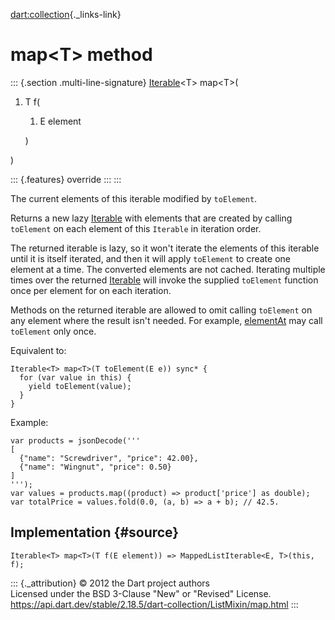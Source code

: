 [dart:collection](../../dart-collection/dart-collection-library){._links-link}

map\<T\> method
===============

::: {.section .multi-line-signature}
[Iterable](../../dart-core/iterable-class)\<T\> map\<T\>(

1.  T f(
    1.  E element

    )

)

::: {.features}
override
:::
:::

The current elements of this iterable modified by `toElement`.

Returns a new lazy [Iterable](../../dart-core/iterable-class) with
elements that are created by calling `toElement` on each element of this
`Iterable` in iteration order.

The returned iterable is lazy, so it won\'t iterate the elements of this
iterable until it is itself iterated, and then it will apply `toElement`
to create one element at a time. The converted elements are not cached.
Iterating multiple times over the returned
[Iterable](../../dart-core/iterable-class) will invoke the supplied
`toElement` function once per element for on each iteration.

Methods on the returned iterable are allowed to omit calling `toElement`
on any element where the result isn\'t needed. For example,
[elementAt](elementat) may call `toElement` only once.

Equivalent to:

``` {.language-dart data-language="dart"}
Iterable<T> map<T>(T toElement(E e)) sync* {
  for (var value in this) {
    yield toElement(value);
  }
}
```

Example:

``` {.language-dart data-language="dart"}
var products = jsonDecode('''
[
  {"name": "Screwdriver", "price": 42.00},
  {"name": "Wingnut", "price": 0.50}
]
''');
var values = products.map((product) => product['price'] as double);
var totalPrice = values.fold(0.0, (a, b) => a + b); // 42.5.
```

Implementation {#source}
--------------

``` {.language-dart data-language="dart"}
Iterable<T> map<T>(T f(E element)) => MappedListIterable<E, T>(this, f);
```

::: {._attribution}
© 2012 the Dart project authors\
Licensed under the BSD 3-Clause \"New\" or \"Revised\" License.\
<https://api.dart.dev/stable/2.18.5/dart-collection/ListMixin/map.html>
:::
